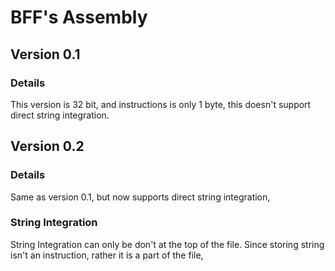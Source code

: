 # BFF's Assembly
## Version 0.1
### Details
This version is 32 bit, and instructions is only 1 byte, this doesn't support direct string integration.

## Version 0.2
### Details
Same as version 0.1, but now supports direct string integration,

### String Integration
String Integration can only be don't at the top of the file.
Since storing string isn't an instruction, rather it is a part of the file,